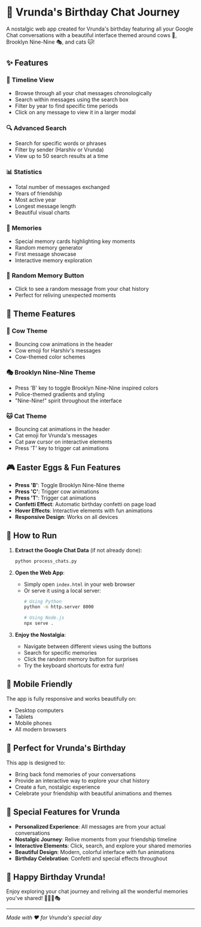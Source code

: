 # 🎉 Vrunda's Birthday Chat Journey

A nostalgic web app created for Vrunda's birthday featuring all your Google Chat conversations with a beautiful interface themed around cows 🐄, Brooklyn Nine-Nine 🎭, and cats 🐱!

## ✨ Features

### 🐄 **Timeline View**
- Browse through all your chat messages chronologically
- Search within messages using the search box
- Filter by year to find specific time periods
- Click on any message to view it in a larger modal

### 🔍 **Advanced Search**
- Search for specific words or phrases
- Filter by sender (Harshiv or Vrunda)
- View up to 50 search results at a time

### 📊 **Statistics**
- Total number of messages exchanged
- Years of friendship
- Most active year
- Longest message length
- Beautiful visual charts

### 💭 **Memories**
- Special memory cards highlighting key moments
- Random memory generator
- First message showcase
- Interactive memory exploration

### 🎲 **Random Memory Button**
- Click to see a random message from your chat history
- Perfect for reliving unexpected moments

## 🎨 **Theme Features**

### 🐄 **Cow Theme**
- Bouncing cow animations in the header
- Cow emoji for Harshiv's messages
- Cow-themed color schemes

### 🎭 **Brooklyn Nine-Nine Theme**
- Press 'B' key to toggle Brooklyn Nine-Nine inspired colors
- Police-themed gradients and styling
- "Nine-Nine!" spirit throughout the interface

### 🐱 **Cat Theme**
- Bouncing cat animations in the header
- Cat emoji for Vrunda's messages
- Cat paw cursor on interactive elements
- Press 'T' key to trigger cat animations

## 🎮 **Easter Eggs & Fun Features**

- **Press 'B'**: Toggle Brooklyn Nine-Nine theme
- **Press 'C'**: Trigger cow animations
- **Press 'T'**: Trigger cat animations
- **Confetti Effect**: Automatic birthday confetti on page load
- **Hover Effects**: Interactive elements with fun animations
- **Responsive Design**: Works on all devices

## 🚀 **How to Run**

1. **Extract the Google Chat Data** (if not already done):
   ```bash
   python process_chats.py
   ```

2. **Open the Web App**:
   - Simply open `index.html` in your web browser
   - Or serve it using a local server:
     ```bash
     # Using Python
     python -m http.server 8000
     
     # Using Node.js
     npx serve .
     ```

3. **Enjoy the Nostalgia**:
   - Navigate between different views using the buttons
   - Search for specific memories
   - Click the random memory button for surprises
   - Try the keyboard shortcuts for extra fun!

## 📱 **Mobile Friendly**

The app is fully responsive and works beautifully on:
- Desktop computers
- Tablets
- Mobile phones
- All modern browsers

## 🎯 **Perfect for Vrunda's Birthday**

This app is designed to:
- Bring back fond memories of your conversations
- Provide an interactive way to explore your chat history
- Create a fun, nostalgic experience
- Celebrate your friendship with beautiful animations and themes

## 💝 **Special Features for Vrunda**

- **Personalized Experience**: All messages are from your actual conversations
- **Nostalgic Journey**: Relive moments from your friendship timeline
- **Interactive Elements**: Click, search, and explore your shared memories
- **Beautiful Design**: Modern, colorful interface with fun animations
- **Birthday Celebration**: Confetti and special effects throughout

## 🎊 **Happy Birthday Vrunda!**

Enjoy exploring your chat journey and reliving all the wonderful memories you've shared! 🎉🐄🐱🎭

---

*Made with ❤️ for Vrunda's special day* 